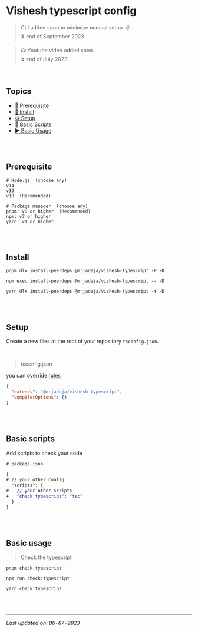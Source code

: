 # Vishesh typescript config

> CLI added soon to minimize manual setup. ✌️ <br>
> ⏳ end of September 2023

> 📺 Youtube video added soon. <br>
> ⏳ end of July 2023

<br>

## Topics

- [🤞 Prerequisite][pre]
- [📲 Install][install]
- [⚙️ Setup][setup]
- [🦾 Basic Scripts][scripts]
- [▶️ Basic Usage][usage]

<br><br>

## Prerequisite

```shell
# Node.js  (choose any)
v14
v16
v18  (Recomended)

# Package manager  (choose any)
pnpm: v8 or higher  (Recomended)
npm: v7 or higher
yarn: v1 or higher
```

<br><br>

## Install

```shell
pnpm dlx install-peerdeps @mrjadeja/vishesh-typescript -P -D
```

```shell
npm exec install-peerdeps @mrjadeja/vishesh-typescript -- -D
```

```shell
yarn dlx install-peerdeps @mrjadeja/vishesh-typescript -Y -D
```

<br><br>

## Setup

Create a new files at the root of your repository `tsconfig.json`.

<br>

> tsconfig.json

you can override [rules][tsconfig-opts]

```json
{
  "extends": "@mrjadeja/vishesh-typescript",
  "compilerOptions": {}
}
```

<br><br>

## Basic scripts

Add scripts to check your code

```diff
# package.json

{
# // your other config
  "scripts": {
#   // your other scripts
+   "check:typescript": "tsc"
  }
}
```

<br><br>

## Basic usage

> Check the typescript

```shell
pnpm check:typescript
```

```shell
npm run check:typescript
```

```shell
yarn check:typescript
```

<br><br>

---

_Last updated on: <kbd>06-07-2023</kbd>_

[pre]: #prerequisite "Prerequisite"
[tsconfig-opts]: https://www.typescriptlang.org/tsconfig "Typescript compiler options documentation"
[install]: #install "Install"
[setup]: #setup "Setup"
[scripts]: #basic-scripts "Basic Scripts"
[usage]: #basic-usage "Basic Usage"
